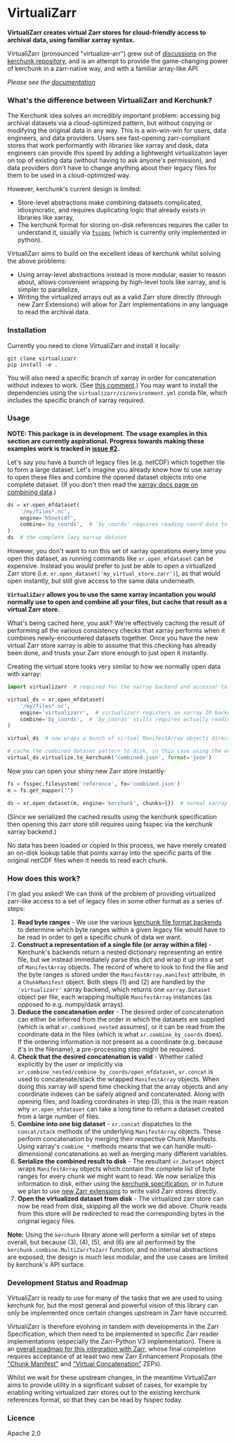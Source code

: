 # VirtualiZarr

**VirtualiZarr creates virtual Zarr stores for cloud-friendly access to archival data, using familiar xarray syntax.**

VirtualiZarr (pronounced "virtualize-arr") grew out of [discussions](https://github.com/fsspec/kerchunk/issues/377) on the [kerchunk repository](https://github.com/fsspec/kerchunk), and is an attempt to provide the game-changing power of kerchunk in a zarr-native way, and with a familiar array-like API.

_Please see the [documentation](https://virtualizarr.readthedocs.io/en/latest/)_

### What's the difference between VirtualiZarr and Kerchunk?

The Kerchunk idea solves an incredibly important problem: accessing big archival datasets via a cloud-optimized pattern, but without copying or modifying the original data in any way. This is a win-win-win for users, data engineers, and data providers. Users see fast-opening zarr-compliant stores that work performantly with libraries like xarray and dask, data engineers can provide this speed by adding a lightweight virtualization layer on top of existing data (without having to ask anyone's permission), and data providers don't have to change anything about their legacy files for them to be used in a cloud-optimized way.

However, kerchunk's current design is limited:
- Store-level abstractions make combining datasets complicated, idiosyncratic, and requires duplicating logic that already exists in libraries like xarray,
- The kerchunk format for storing on-disk references requires the caller to understand it, usually via [`fsspec`](https://github.com/fsspec/filesystem_spec) (which is currently only implemented in python).

VirtualiZarr aims to build on the excellent ideas of kerchunk whilst solving the above problems:
- Using array-level abstractions instead is more modular, easier to reason about, allows convenient wrapping by high-level tools like xarray, and is simpler to parallelize,
- Writing the virtualized arrays out as a valid Zarr store directly (through new Zarr Extensions) will allow for Zarr implementations in any language to read the archival data.

### Installation

Currently you need to clone VirtualiZarr and install it locally:
```shell
git clone virtualizarr
pip install -e .
```
You will also need a specific branch of xarray in order for concatenation without indexes to work. (See [this comment](https://github.com/TomNicholas/VirtualiZarr/issues/14#issuecomment-2018369470).) You may want to install the dependencies using the `virtualizarr/ci/environment.yml` conda file, which includes the specific branch of xarray required.

### Usage

**NOTE: This package is in development. The usage examples in this section are currently aspirational. Progress towards making these examples work is tracked in [issue #2](https://github.com/TomNicholas/VirtualiZarr/issues/2).**

Let's say you have a bunch of legacy files (e.g. netCDF) which together tile to form a large dataset. Let's imagine you already know how to use xarray to open these files and combine the opened dataset objects into one complete dataset. (If you don't then read the [xarray docs page on combining data](https://docs.xarray.dev/en/stable/user-guide/combining.html).)

```python
ds = xr.open_mfdataset(
    '/my/files*.nc',
    engine='h5netcdf',
    combine='by_coords',  # 'by_coords' requires reading coord data to determine concatenation order
)
ds  # the complete lazy xarray dataset
```

However, you don't want to run this set of xarray operations every time you open this dataset, as running commands like `xr.open_mfdataset` can be expensive. Instead you would prefer to just be able to open a virtualized Zarr store (i.e. `xr.open_dataset('my_virtual_store.zarr')`), as that would open instantly, but still give access to the same data underneath.

**`VirtualiZarr` allows you to use the same xarray incantation you would normally use to open and combine all your files, but cache that result as a virtual Zarr store.**

What's being cached here, you ask? We're effectively caching the result of performing all the various consistency checks that xarray performs when it combines newly-encountered datasets together. Once you have the new virtual Zarr store xarray is able to assume that this checking has already been done, and trusts your Zarr store enough to just open it instantly.

Creating the virtual store looks very similar to how we normally open data with xarray:

```python
import virtualizarr  # required for the xarray backend and accessor to be present

virtual_ds = xr.open_mfdataset(
    '/my/files*.nc',
    engine='virtualizarr',  # virtualizarr registers an xarray IO backend that returns ManifestArray objects
    combine='by_coords',  # 'by_coords' stills requires actually reading coordinate data
)

virtual_ds  # now wraps a bunch of virtual ManifestArray objects directly

# cache the combined dataset pattern to disk, in this case using the existing kerchunk specification for reference files
virtual_ds.virtualize.to_kerchunk('combined.json', format='json')
```

Now you can open your shiny new Zarr store instantly:

```python
fs = fsspec.filesystem('reference', fo='combined.json')
m = fs.get_mapper('')

ds = xr.open_dataset(m, engine='kerchunk', chunks={})  # normal xarray.Dataset object, wrapping dask/numpy arrays etc.
```

(Since we serialized the cached results using the kerchunk specification then opening this zarr store still requires using fsspec via the kerchunk xarray backend.)

No data has been loaded or copied in this process, we have merely created an on-disk lookup table that points xarray into the specific parts of the original netCDF files when it needs to read each chunk.

### How does this work?

I'm glad you asked! We can think of the problem of providing virtualized zarr-like access to a set of legacy files in some other format as a series of steps:

1) **Read byte ranges** - We use the various [kerchunk file format backends](https://fsspec.github.io/kerchunk/reference.html#file-format-backends) to determine which byte ranges within a given legacy file would have to be read in order to get a specific chunk of data we want.
2) **Construct a representation of a single file (or array within a file)** - Kerchunk's backends return a nested dictionary representing an entire file, but we instead immediately parse this dict and wrap it up into a set of `ManifestArray` objects. The record of where to look to find the file and the byte ranges is stored under the `ManifestArray.manifest` attribute, in a `ChunkManifest` object. Both steps (1) and (2) are handled by the `'virtualizarr'` xarray backend, which returns one `xarray.Dataset` object per file, each wrapping multiple `ManifestArray` instances (as opposed to e.g. numpy/dask arrays).
3) **Deduce the concatenation order** - The desired order of concatenation can either be inferred from the order in which the datasets are supplied (which is what `xr.combined_nested` assumes), or it can be read from the coordinate data in the files (which is what `xr.combine_by_coords` does). If the ordering information is not present as a coordinate (e.g. because it's in the filename), a pre-processing step might be required.
4) **Check that the desired concatenation is valid** - Whether called explicitly by the user or implicitly via `xr.combine_nested/combine_by_coords/open_mfdataset`, `xr.concat` is used to concatenate/stack the wrapped `ManifestArray` objects. When doing this xarray will spend time checking that the array objects and any coordinate indexes can be safely aligned and concatenated. Along with opening files, and loading coordinates in step (3), this is the main reason why `xr.open_mfdataset` can take a long time to return a dataset created from a large number of files.
5) **Combine into one big dataset** - `xr.concat` dispatches to the `concat/stack` methods of the underlying `ManifestArray` objects. These perform concatenation by merging their respective Chunk Manifests. Using xarray's `combine_*` methods means that we can handle multi-dimensional concatenations as well as merging many different variables.
6) **Serialize the combined result to disk** - The resultant `xr.Dataset` object wraps `ManifestArray` objects which contain the complete list of byte ranges for every chunk we might want to read. We now serialize this information to disk, either using the [kerchunk specification](https://fsspec.github.io/kerchunk/spec.html#version-1), or in future we plan to use [new Zarr extensions](https://github.com/zarr-developers/zarr-specs/issues/287) to write valid Zarr stores directly.
7) **Open the virtualized dataset from disk** - The virtualized zarr store can now be read from disk, skipping all the work we did above. Chunk reads from this store will be redirected to read the corresponding bytes in the original legacy files.

**Note:** Using the `kerchunk` library alone will perform a similar set of steps overall, but because (3), (4), (5), and (6) are all performed by the `kerchunk.combine.MultiZarrToZarr` function, and no internal abstractions are exposed, the design is much less modular, and the use cases are limited by kerchunk's API surface.

### Development Status and Roadmap

VirtualiZarr is ready to use for many of the tasks that we are used to using kerchunk for, but the most general and powerful vision of this library can only be implemented once certain changes upstream in Zarr have occurred.

VirtualiZarr is therefore evolving in tandem with developments in the Zarr Specification, which then need to be implemented in specific Zarr reader implementations (especially the Zarr-Python V3 implementation). There is an [overall roadmap for this integration with Zarr](https://hackmd.io/t9Myqt0HR7O0nq6wiHWCDA), whose final completion requires acceptance of at least two new Zarr Enhancement Proposals (the ["Chunk Manifest"](https://github.com/zarr-developers/zarr-specs/issues/287) and ["Virtual Concatenation"](https://github.com/zarr-developers/zarr-specs/issues/288) ZEPs).

Whilst we wait for these upstream changes, in the meantime VirtualiZarr aims to provide utility in a significant subset of cases, for example by enabling writing virtualized zarr stores out to the existing kerchunk references format, so that they can be read by fsspec today.

### Licence

Apache 2.0
